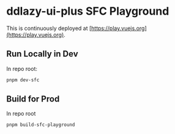 # ddlazy-ui-plus SFC Playground

This is continuously deployed at [https://play.vuejs.org](https://play.vuejs.org).

## Run Locally in Dev

In repo root:

```sh
pnpm dev-sfc
```

## Build for Prod

In repo root

```sh
pnpm build-sfc-playground
```

